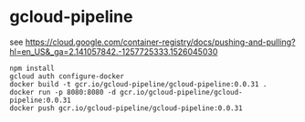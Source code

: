 # gcloud-pipeline

see https://cloud.google.com/container-registry/docs/pushing-and-pulling?hl=en_US&_ga=2.141057842.-1257725333.1526045030

```
npm install 
gcloud auth configure-docker
docker build -t gcr.io/gcloud-pipeline/gcloud-pipeline:0.0.31 .   
docker run -p 8080:8080 -d gcr.io/gcloud-pipeline/gcloud-pipeline:0.0.31
docker push gcr.io/gcloud-pipeline/gcloud-pipeline:0.0.31